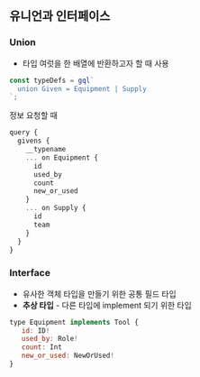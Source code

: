 ## 유니언과 인터페이스

### Union

- 타입 여럿을 한 배열에 반환하고자 할 때 사용

```js
const typeDefs = gql`
  union Given = Equipment | Supply
`;
```

정보 요청할 때

```js
query {
  givens {
    __typename
    ... on Equipment {
      id
      used_by
      count
      new_or_used
    }
    ... on Supply {
      id
      team
    }
  }
}
```

### Interface

- 유사한 객체 타입을 만들기 위한 공통 필드 타입
- **추상 타입** - 다른 타입에 implement 되기 위한 타입

```js
type Equipment implements Tool {
   id: ID!
   used_by: Role!
   count: Int
   new_or_used: NewOrUsed!
}
```
